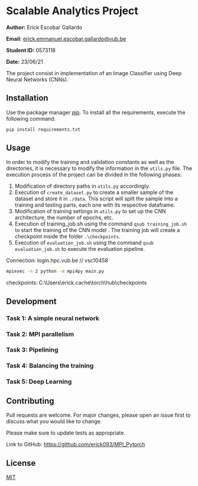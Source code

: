 # Scalable Analytics Project
**Author:** Erick Escobar Gallardo

**Email:** erick.emmanuel.escobar.gallardo@vub.be

**Student ID:** 0573118

**Date:** 23/06/21



The project consist in implementation of an Image Classifier using Deep Neural Networks (CNNs).



## Installation

Use the package manager [pip](https://pip.pypa.io/en/stable/).
To install all the requirements, execute the following command:

```bash
pip install requirements.txt
```

## Usage
In order to modify the training and validation constants as well as the directories, it is necessary to modify the 
information in the `utils.py` file. The execution process of the project can be divided in the following phases:
1. Modification of directory paths in `utils.py` accordingly.
2. Execution of `create_dataset.py` to create a smaller sample of the dataset and store it in `./data`.
   This script will split the sample into a training and testing parts, each one with its respective dataframe.
3. Modification of training settings in `utils.py` to set up the CNN architecture, the number of epochs, etc.
4. Execution of training_job.sh using the command `qsub training_job.sh` to start the training of the CNN model
   . The training job will create a checkpoint inside the folder `.\checkpoints`.
5. Execution of `evaluation_job.sh` using the command `qsub evaluation_job.sh` to execute the evaluation pipeline.

    


Connection:
login.hpc.vub.be // vsc10458


```bash
mpiexec -n 2 python -m mpi4py main.py
```
checkpoints: C:\Users\erick\.cache\torch\hub\checkpoints
## Development

### Task 1: A simple neural network
### Task 2: MPI parallelism
### Task 3: Pipelining
### Task 4: Balancing the training
### Task 5: Deep Learning

## Contributing
Pull requests are welcome. For major changes, please open an issue first to discuss what you would like to change.

Please make sure to update tests as appropriate.

Link to GitHub: https://github.com/erick093/MPI_Pytorch
## License
[MIT](https://choosealicense.com/licenses/mit/)